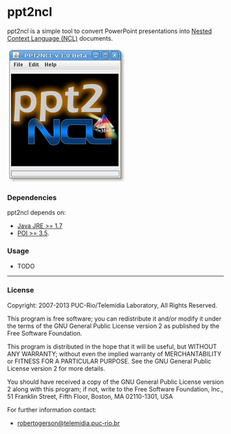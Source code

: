 ppt2ncl
=======
ppt2ncl is a simple tool to convert PowerPoint presentations into 
[Nested Context Language (NCL)](http://www.ncl.org.br) documents.

![ppt2ncl Screenshot](https://raw.githubusercontent.com/robertogerson/ppt2ncl/master/img/ppt2ncl-v.1.0-screenshot.png)

### Dependencies
ppt2ncl depends on:
  * <a href="http://java.com">Java JRE >= 1.7</a> 
  * <a href="https://poi.apache.org/">POI >= 3.5</a>.

### Usage
  * TODO

----
### License
Copyright: 2007-2013 PUC-Rio/Telemídia Laboratory, All Rights Reserved.

This program is free software; you can redistribute it and/or modify it under 
the terms of the GNU General Public License version 2 as published by
the Free Software Foundation.

This program is distributed in the hope that it will be useful, but WITHOUT ANY 
WARRANTY; without even the implied warranty of MERCHANTABILITY or FITNESS FOR A 
PARTICULAR PURPOSE.  See the GNU General Public License version 2 for more 
details.

You should have received a copy of the GNU General Public License version 2
along with this program; if not, write to the Free Software
Foundation, Inc., 51 Franklin Street, Fifth Floor, Boston, MA  02110-1301, USA

For further information contact:

  * robertogerson@telemidia.puc-rio.br


